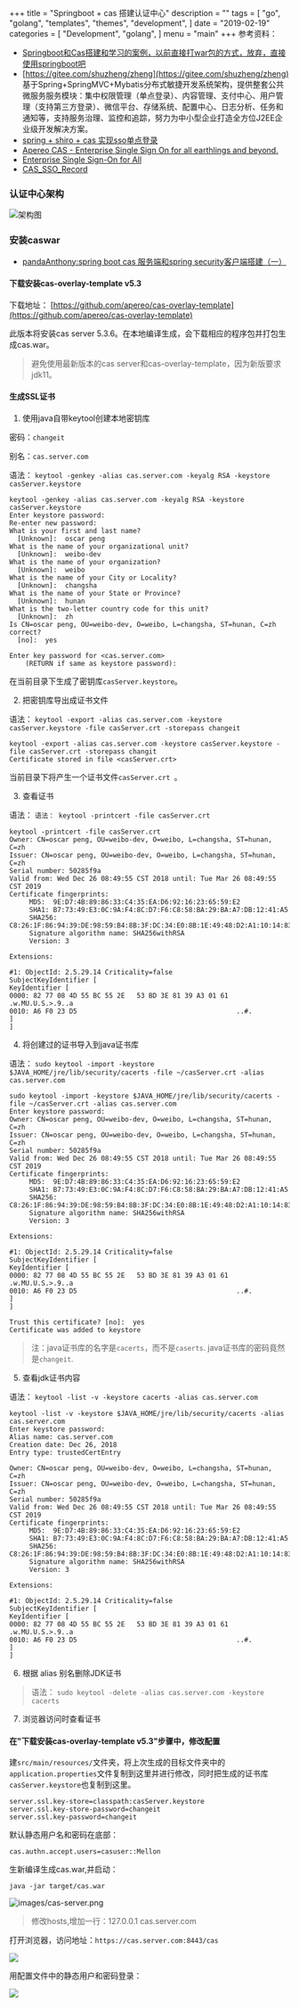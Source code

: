 +++
title = "Springboot + cas 搭建认证中心"
description = ""
tags = [
    "go",
    "golang",
    "templates",
    "themes",
    "development",
]
date = "2019-02-19"
categories = [
    "Development",
    "golang",
]
menu = "main"
+++
参考资料：

-   [Springboot和Cas搭建和学习的案例，以前直接打war包的方式，放弃，直接使用springboot吧](https://gitee.com/yellowcong/springboot_cas)
-   [https://gitee.com/shuzheng/zheng](https://gitee.com/shuzheng/zheng) 基于Spring+SpringMVC+Mybatis分布式敏捷开发系统架构，提供整套公共微服务服务模块：集中权限管理（单点登录）、内容管理、支付中心、用户管理（支持第三方登录）、微信平台、存储系统、配置中心、日志分析、任务和通知等，支持服务治理、监控和追踪，努力为中小型企业打造全方位J2EE企业级开发解决方案。
-   [spring + shiro + cas 实现sso单点登录](https://www.cnblogs.com/coderhuang/p/5897444.html)
-   [Apereo CAS - Enterprise Single Sign On for all earthlings and beyond.](https://github.com/apereo/cas)
-   [Enterprise Single Sign-On for All](https://apereo.github.io/cas/5.3.x/index.html)
-   [CAS_SSO_Record](https://github.com/X-rapido/CAS_SSO_Record)

### 认证中心架构

![架构图](images/cas_architecture.png)


### 安装caswar

-   [pandaAnthony:spring boot cas 服务端和spring security客户端搭建（一）](https://www.jianshu.com/p/0b3375b10860)

####    下载安装cas-overlay-template v5.3

下载地址： [https://github.com/apereo/cas-overlay-template](https://github.com/apereo/cas-overlay-template)

此版本将安装cas server 5.3.6。在本地编译生成，会下载相应的程序包并打包生成cas.war。

>避免使用最新版本的cas server和cas-overlay-template，因为新版要求jdk11。

####    生成SSL证书

1. 使用java自带keytool创建本地密钥库

密码：```changeit```

别名：```cas.server.com```

语法： ```keytool -genkey -alias cas.server.com -keyalg RSA -keystore casServer.keystore```

``` 
keytool -genkey -alias cas.server.com -keyalg RSA -keystore casServer.keystore
Enter keystore password:
Re-enter new password:
What is your first and last name?
  [Unknown]:  oscar peng
What is the name of your organizational unit?
  [Unknown]:  weibo-dev
What is the name of your organization?
  [Unknown]:  weibo
What is the name of your City or Locality?
  [Unknown]:  changsha
What is the name of your State or Province?
  [Unknown]:  hunan
What is the two-letter country code for this unit?
  [Unknown]:  zh
Is CN=oscar peng, OU=weibo-dev, O=weibo, L=changsha, ST=hunan, C=zh correct?
  [no]:  yes

Enter key password for <cas.server.com>
	(RETURN if same as keystore password):
```
在当前目录下生成了密钥库```casServer.keystore```。

2. 把密钥库导出成证书文件

语法： ```keytool -export -alias cas.server.com -keystore casServer.keystore -file casServer.crt -storepass changeit ```

``` 
keytool -export -alias cas.server.com -keystore casServer.keystore -file casServer.crt -storepass changit
Certificate stored in file <casServer.crt>
```
当前目录下将产生一个证书文件```casServer.crt ```。

3. 查看证书

语法： ``` 语法： keytool -printcert -file casServer.crt ```

``` 
keytool -printcert -file casServer.crt
Owner: CN=oscar peng, OU=weibo-dev, O=weibo, L=changsha, ST=hunan, C=zh
Issuer: CN=oscar peng, OU=weibo-dev, O=weibo, L=changsha, ST=hunan, C=zh
Serial number: 50285f9a
Valid from: Wed Dec 26 08:49:55 CST 2018 until: Tue Mar 26 08:49:55 CST 2019
Certificate fingerprints:
	 MD5:  9E:D7:4B:89:86:33:C4:35:EA:D6:92:16:23:65:59:E2
	 SHA1: B7:73:49:E3:0C:9A:F4:8C:D7:F6:C8:58:BA:29:BA:A7:DB:12:41:A5
	 SHA256: C8:26:1F:86:94:39:DE:98:59:B4:8B:3F:DC:34:E0:8B:1E:49:48:D2:A1:10:14:83:34:56:1D:09:E3:BE:17:E9
	 Signature algorithm name: SHA256withRSA
	 Version: 3

Extensions:

#1: ObjectId: 2.5.29.14 Criticality=false
SubjectKeyIdentifier [
KeyIdentifier [
0000: 82 77 08 4D 55 BC 55 2E   53 BD 3E 81 39 A3 01 61  .w.MU.U.S.>.9..a
0010: A6 F0 23 D5                                        ..#.
]
]
```

4. 将创建过的证书导入到java证书库

语法： ```sudo keytool -import -keystore $JAVA_HOME/jre/lib/security/cacerts -file ~/casServer.crt -alias cas.server.com```

```
sudo keytool -import -keystore $JAVA_HOME/jre/lib/security/cacerts -file ~/casServer.crt -alias cas.server.com
Enter keystore password:
Owner: CN=oscar peng, OU=weibo-dev, O=weibo, L=changsha, ST=hunan, C=zh
Issuer: CN=oscar peng, OU=weibo-dev, O=weibo, L=changsha, ST=hunan, C=zh
Serial number: 50285f9a
Valid from: Wed Dec 26 08:49:55 CST 2018 until: Tue Mar 26 08:49:55 CST 2019
Certificate fingerprints:
	 MD5:  9E:D7:4B:89:86:33:C4:35:EA:D6:92:16:23:65:59:E2
	 SHA1: B7:73:49:E3:0C:9A:F4:8C:D7:F6:C8:58:BA:29:BA:A7:DB:12:41:A5
	 SHA256: C8:26:1F:86:94:39:DE:98:59:B4:8B:3F:DC:34:E0:8B:1E:49:48:D2:A1:10:14:83:34:56:1D:09:E3:BE:17:E9
	 Signature algorithm name: SHA256withRSA
	 Version: 3

Extensions:

#1: ObjectId: 2.5.29.14 Criticality=false
SubjectKeyIdentifier [
KeyIdentifier [
0000: 82 77 08 4D 55 BC 55 2E   53 BD 3E 81 39 A3 01 61  .w.MU.U.S.>.9..a
0010: A6 F0 23 D5                                        ..#.
]
]

Trust this certificate? [no]:  yes
Certificate was added to keystore
```

> 注：java证书库的名字是```cacerts```，而不是```caserts```. java证书库的密码竟然是```changeit```.

5. 查看jdk证书内容

语法： ```keytool -list -v -keystore cacerts -alias cas.server.com```

``` 
keytool -list -v -keystore $JAVA_HOME/jre/lib/security/cacerts -alias cas.server.com
Enter keystore password:
Alias name: cas.server.com
Creation date: Dec 26, 2018
Entry type: trustedCertEntry

Owner: CN=oscar peng, OU=weibo-dev, O=weibo, L=changsha, ST=hunan, C=zh
Issuer: CN=oscar peng, OU=weibo-dev, O=weibo, L=changsha, ST=hunan, C=zh
Serial number: 50285f9a
Valid from: Wed Dec 26 08:49:55 CST 2018 until: Tue Mar 26 08:49:55 CST 2019
Certificate fingerprints:
	 MD5:  9E:D7:4B:89:86:33:C4:35:EA:D6:92:16:23:65:59:E2
	 SHA1: B7:73:49:E3:0C:9A:F4:8C:D7:F6:C8:58:BA:29:BA:A7:DB:12:41:A5
	 SHA256: C8:26:1F:86:94:39:DE:98:59:B4:8B:3F:DC:34:E0:8B:1E:49:48:D2:A1:10:14:83:34:56:1D:09:E3:BE:17:E9
	 Signature algorithm name: SHA256withRSA
	 Version: 3

Extensions:

#1: ObjectId: 2.5.29.14 Criticality=false
SubjectKeyIdentifier [
KeyIdentifier [
0000: 82 77 08 4D 55 BC 55 2E   53 BD 3E 81 39 A3 01 61  .w.MU.U.S.>.9..a
0010: A6 F0 23 D5                                        ..#.
]
]
```

6. 根据 alias 别名删除JDK证书

>语法： ```sudo keytool -delete -alias cas.server.com -keystore cacerts```

7. 浏览器访问时查看证书

#### 在"下载安装cas-overlay-template v5.3"步骤中，修改配置

建```src/main/resources/```文件夹，将上次生成的目标文件夹中的```application.properties```文件复制到这里并进行修改，同时把生成的证书库```casServer.keystore```也复制到这里。

``` 
server.ssl.key-store=classpath:casServer.keystore
server.ssl.key-store-password=changeit
server.ssl.key-password=changeit
```

默认静态用户名和密码在底部：
``` 
cas.authn.accept.users=casuser::Mellon
```

生新编译生成cas.war,并启动：

``` 
java -jar target/cas.war
```

![images/cas-server.png](images/cas-server.png)

> 修改hosts,增加一行：127.0.0.1    cas.server.com

打开浏览器，访问地址：```https://cas.server.com:8443/cas```

![](images/cas-server-login.png)

用配置文件中的静态用户和密码登录：

![](images/cas-server-login-success.png)

